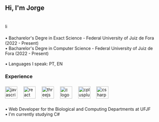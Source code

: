 <h2 align="left">Hi, I'm Jorge</h2>

###

<br clear="both">

<div align="left">
  <a href="https://www.linkedin.com/in/jorge-carvalho-03595b297/" target="_blank">
    <img src="https://img.shields.io/static/v1?message=LinkedIn&logo=linkedin&label=&color=0077B5&logoColor=white&labelColor=&style=plastic" height="15" alt="linkedin logo"  />
  </a>
</div>

###

<p align="left">• Bacharelor's Degre in Exact Science - Federal University of Juiz de Fora (2022 - Present)<br>• Bacharelor's Degre in Computer Science - Federal University of Juiz de Fora (2022 - Present)<br><br>• Languages ​​I speak: PT, EN</p>

###

<h3 align="left">Experience</h3>

###

<div align="left">
  <img src="https://cdn.jsdelivr.net/gh/devicons/devicon/icons/javascript/javascript-original.svg" height="40" alt="javascript logo"  />
  <img width="12" />
  <img src="https://cdn.jsdelivr.net/gh/devicons/devicon/icons/react/react-original.svg" height="40" alt="react logo"  />
  <img width="12" />
  <img src="https://cdn.jsdelivr.net/gh/devicons/devicon/icons/threejs/threejs-original.svg" height="40" alt="threejs logo"  />
  <img width="12" />
  <img src="https://cdn.jsdelivr.net/gh/devicons/devicon/icons/c/c-original.svg" height="40" alt="c logo"  />
  <img width="12" />
  <img src="https://cdn.jsdelivr.net/gh/devicons/devicon/icons/cplusplus/cplusplus-original.svg" height="40" alt="cplusplus logo"  />
  <img width="12" />
  <img src="https://cdn.jsdelivr.net/gh/devicons/devicon/icons/csharp/csharp-original.svg" height="40" alt="csharp logo"  />
</div>

###

<p align="left">• Web Developer for the Biological and Computing Departments at UFJF<br>• I'm currently studying C#</p>

###
